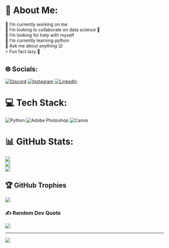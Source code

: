 # 💫 About Me:
🔭 I’m currently working on me<br>👯 I’m looking to collaborate on data science 🔭<br>🤝 I’m looking for help with myself <br>🌱 I’m currently learning python <br>💬 Ask me about anything 😉<br>⚡ Fun fact lazy 🦥


## 🌐 Socials:
[![Discord](https://img.shields.io/badge/Discord-%237289DA.svg?logo=discord&logoColor=white)](htttps://discord.gg/shamiulla#8801) [![Instagram](https://img.shields.io/badge/Instagram-%23E4405F.svg?logo=Instagram&logoColor=white)](https://instagram.com/violet.minded4me) [![LinkedIn](https://img.shields.io/badge/LinkedIn-%230077B5.svg?logo=linkedin&logoColor=white)](https://linkedin.com/in/Shamiulla4u) 

# 💻 Tech Stack:
![Python](https://img.shields.io/badge/python-3670A0?style=flat&logo=python&logoColor=ffdd54) ![Adobe Photoshop](https://img.shields.io/badge/adobephotoshop-%2331A8FF.svg?style=flat&logo=adobephotoshop&logoColor=white) ![Canva](https://img.shields.io/badge/Canva-%2300C4CC.svg?style=flat&logo=Canva&logoColor=white)
# 📊 GitHub Stats:
![](https://github-readme-stats.vercel.app/api?username=Sham4u2&theme=tokyonight&hide_border=false&include_all_commits=false&count_private=false)<br/>
![](https://github-readme-streak-stats.herokuapp.com/?user=Sham4u2&theme=tokyonight&hide_border=false)<br/>
![](https://github-readme-stats.vercel.app/api/top-langs/?username=Sham4u2&theme=tokyonight&hide_border=false&include_all_commits=false&count_private=false&layout=compact)

## 🏆 GitHub Trophies
![](https://github-profile-trophy.vercel.app/?username=Sham4u2&theme=tokyonight&no-frame=false&no-bg=true&margin-w=4)

### ✍️ Random Dev Quote
![](https://quotes-github-readme.vercel.app/api?type=horizontal&theme=tokyonight)

---
[![](https://visitcount.itsvg.in/api?id=Sham4u2&icon=0&color=6)](https://visitcount.itsvg.in)

<!-- Proudly created with GPRM ( https://gprm.itsvg.in ) -->
